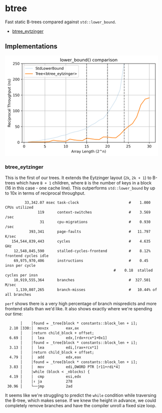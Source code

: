 # btree

Fast static B-trees compared against `std::lower_bound`.

  - [btree_eytzinger](#btree_eytzinger)
  
## Implementations

<img src="./results/plot.png" width="800" alt="lower_bound() comparison" />

### btree_eytzinger

This is the first of our trees. It extends the Eytzinger layout (`2k`, `2k + 1`) to B-trees which have `B + 1` children, where `B` is the number of keys in a block (16 in this case - one cache line). This outperforms `std::lower_bound` by up to 10x in terms of reciprocal throughput.

```
         33,342.07 msec task-clock                       #    1.000 CPUs utilized
               119      context-switches                 #    3.569 /sec
                31      cpu-migrations                   #    0.930 /sec
           393,341      page-faults                      #   11.797 K/sec
   154,544,839,443      cycles                           #    4.635 GHz
    12,548,845,590      stalled-cycles-frontend          #    8.12% frontend cycles idle
    69,975,970,406      instructions                     #    0.45  insn per cycle
                                                  #    0.18  stalled cycles per insn
    10,919,555,364      branches                         #  327.501 M/sec
     1,139,807,265      branch-misses                    #   10.44% of all branches
```

`perf` shows there is a very high percentage of branch mispredicts and more frontend stalls than we'd like. It also shows exactly where we're spending our time:

```
       │    │found = _tree[block * constants::block_len + i];                                                                                                                 
  2.10 │330:│  movzx        eax,ax                                                                                                                                            
       │    │return child_block + offset;                                                                                                                                     
  6.69 │    │  lea          edx,[rdx+rcx*1+0x1]                                                                                                                               
       │    │found = _tree[block * constants::block_len + i];                                                                                                                 
  3.13 │    │  lea          edi,[rax+rcx*1]                                                                                                                                   
       │    │return child_block + offset;                                                                                                                                     
  4.79 │    │  add          edx,eax                                                                                                                                           
       │    │found = _tree[block * constants::block_len + i];                                                                                                                 
  3.83 │    │  mov          edi,DWORD PTR [r11+rdi*4]                                                                                                                         
       │    │while (block < _nblocks) {                                                                                                                                       
  4.19 │    │  cmp          esi,edx                                                                                                                                           
       │    │↑ ja           278                                                                                                                                               
 30.96 │    └──jmp          2ad     
```

It seems like we're struggling to predict the `while` condition while traversing the B-tree, which makes sense. If we knew the height in advance, we could completely remove branches and have the compiler unroll a fixed size loop.
